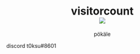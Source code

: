 <p> 
  <h1 align="center">visitorcount<br>
  <img src="https://profile-counter.glitch.me/t0ksu/count.svg" />
    </h1>
</p>

<p align="center">
    pökäle


discord t0ksu#8601
